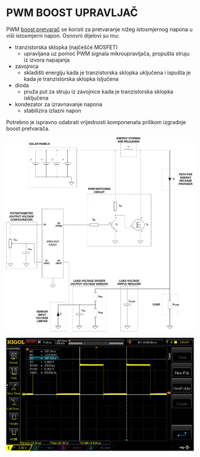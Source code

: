 # PWM BOOST UPRAVLJAČ

PWM [boost pretvarač](https://en.wikipedia.org/wiki/Boost_converter) se koristi za pretvaranje nižeg istosmjernog napona u viši istosmjerni napon. Osnovni dijelovi su mu:

- tranzistorska sklopka (najčešće MOSFET)
	- upravljana uz pomoć PWM signala mikroupravljača, propušta struju iz izvora napajanja
- zavojnica
	- skladišti energiju kada je tranzistorska sklopka uključena i ispušta je kada je tranzistorska sklopka isljučena
- dioda
	- pruža put za struju iz zavojnice kada je tranzistorska sklopka isključena
- kondezator za izravnavanje napona
	- stabilizira izlazni napon

Potrebno je ispravno odabrati vrijednosti komponenata prilikom izgradnje boost pretvarača.

![Arduino boost pretvarač implementacija.](boost-pwm.drawio.png)

![PWM signal kojim se upravlja tranzistorska sklopka.](pwm-signal.jpg)

